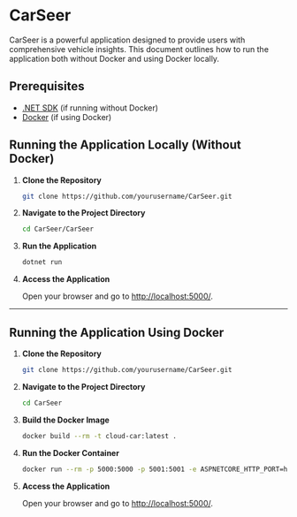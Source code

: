 # CarSeer
CarSeer is a powerful application designed to provide users with comprehensive vehicle insights. This document outlines how to run the application both without Docker and using Docker locally.

## Prerequisites

- [.NET SDK](https://dotnet.microsoft.com/download) (if running without Docker)
- [Docker](https://www.docker.com/get-started) (if using Docker)

## Running the Application Locally (Without Docker)

1. **Clone the Repository**

   ```bash
   git clone https://github.com/yourusername/CarSeer.git
   ```

2. **Navigate to the Project Directory**

   ```bash
   cd CarSeer/CarSeer
   ```

3. **Run the Application**

   ```bash
   dotnet run
   ```

4. **Access the Application**

   Open your browser and go to [http://localhost:5000/](http://localhost:5250/).

---

## Running the Application Using Docker

1. **Clone the Repository**

   ```bash
   git clone https://github.com/yourusername/CarSeer.git
   ```

2. **Navigate to the Project Directory**

   ```bash
   cd CarSeer
   ```

3. **Build the Docker Image**

   ```bash
   docker build --rm -t cloud-car:latest .
   ```

4. **Run the Docker Container**

   ```bash
   docker run --rm -p 5000:5000 -p 5001:5001 -e ASPNETCORE_HTTP_PORT=https://+:5001 -e ASPNETCORE_URLS=http://+:5000 cloud-car
   ```

5. **Access the Application**

   Open your browser and go to [http://localhost:5000/](http://localhost:5000/).
